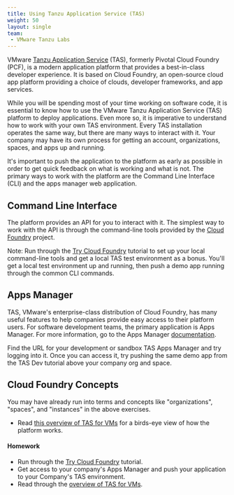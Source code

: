 ```yaml
---
title: Using Tanzu Application Service (TAS)
weight: 50
layout: single
team:
 - VMware Tanzu Labs
---
```


VMware [Tanzu Application Service](https://tanzu.vmware.com/application-service) (TAS), formerly Pivotal Cloud Foundry (PCF), is a modern application platform that provides a best-in-class developer experience. It is based on Cloud Foundry, an open-source cloud app platform providing a choice of clouds, developer frameworks, and app services.

While you will be spending most of your time working on software code, it is essential to know how to use the VMware Tanzu Application Service (TAS) platform to deploy applications. Even more so, it is imperative to understand how to work with your own TAS environment. Every TAS installation operates the same way, but there are many ways to interact with it. Your company may have its own process for getting an account, organizations, spaces, and apps up and running.

It's important to push the application to the platform as early as possible in order to get quick feedback on what is working and what is not. The primary ways to work with the platform are the Command Line Interface (CLI) and the apps manager web application.


## Command Line Interface 

The platform provides an API for you to interact with it. The simplest way to work with the API is through the command-line tools provided by the [Cloud Foundry](https://www.cloudfoundry.org/) project.

Note: Run through the [Try Cloud Foundry](https://katacoda.com/cloudfoundry-tutorials/scenarios/trycf) tutorial to set up your local command-line tools and get a local TAS test environment as a bonus. You'll get a local test environment up and running, then push a demo app running through the common CLI commands.


## Apps Manager

TAS, VMware's enterprise-class distribution of Cloud Foundry, has many useful features to help companies provide easy access to their platform users. For software development teams, the primary application is Apps Manager. For more information, go to the Apps Manager [documentation](https://docs.pivotal.io/application-service/2-11/console/dev-console.html).

Find the URL for your development or sandbox TAS Apps Manager and try logging into it. Once you can access it, try pushing the same demo app from the TAS Dev tutorial above your company org and space. 


## Cloud Foundry Concepts

You may have already run into terms and concepts like "organizations", "spaces", and "instances" in the above exercises. 

- Read [this overview of TAS for VMs](https://docs.pivotal.io/application-service/2-11/concepts/overview.html) for a birds-eye view of how the platform works.


#### Homework

- Run through the [Try Cloud Foundry](https://katacoda.com/cloudfoundry-tutorials/scenarios/trycf) tutorial.
- Get access to your company's Apps Manager and push your application to your Company's TAS environment.
- Read through the [overview of TAS for VMs](https://docs.pivotal.io/application-service/2-11/concepts/overview.html). 

